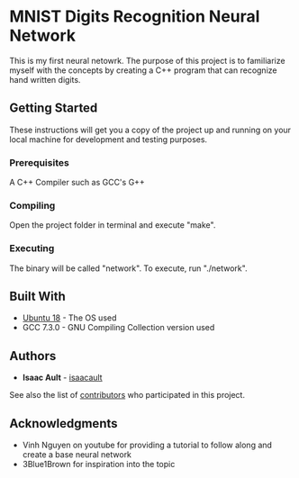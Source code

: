 # MNIST Digits Recognition Neural Network

This is my first neural netowrk. The purpose of this project is to familiarize myself with the concepts by creating a C++ program that can recognize hand written digits.

## Getting Started

These instructions will get you a copy of the project up and running on your local machine for development and testing purposes.

### Prerequisites

A C++ Compiler such as GCC's G++


### Compiling

Open the project folder in terminal and execute "make".


### Executing

The binary will be called "network". To execute, run "./network".




## Built With

* [Ubuntu 18](https://www.ubuntu.com/download/desktop) - The OS used
* GCC 7.3.0 - GNU Compiling Collection version used


## Authors

* **Isaac Ault** - [isaacault](https://github.com/isaacault)

See also the list of [contributors](https://github.com/isaacault/MNIST-Digits-Recognition-Neural-Network/contributors) who participated in this project.


## Acknowledgments

* Vinh Nguyen on youtube for providing a tutorial to follow along and create a base neural network
* 3Blue1Brown for inspiration into the topic
